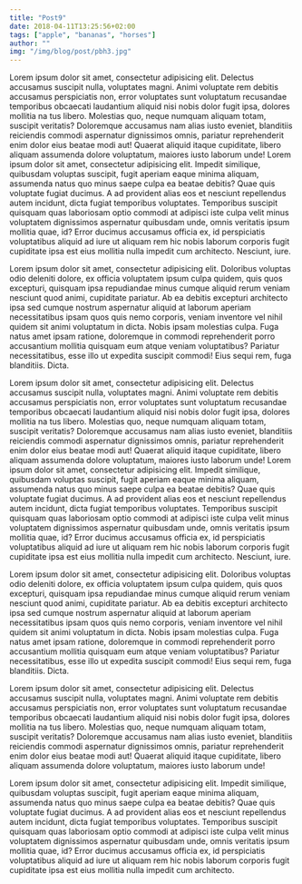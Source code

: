 ```yaml
---
title: "Post9"
date: 2018-04-11T13:25:56+02:00
tags: ["apple", "bananas", "horses"]
author: ""
img: "/img/blog/post/pbh3.jpg"
---
```


Lorem ipsum dolor sit amet, consectetur adipisicing elit. Delectus accusamus suscipit nulla, voluptates magni. Animi voluptate rem debitis accusamus perspiciatis non, error voluptates sunt voluptatum recusandae temporibus obcaecati laudantium aliquid nisi nobis dolor fugit ipsa, dolores mollitia na	tus libero. Molestias quo, neque numquam aliquam totam, suscipit veritatis? Doloremque accusamus nam alias iusto eveniet, blanditiis reiciendis commodi aspernatur dignissimos omnis, pariatur reprehenderit enim dolor eius beatae modi aut! Quaerat aliquid itaque cupiditate, libero aliquam assumenda dolore voluptatum, maiores iusto laborum unde!
Lorem ipsum dolor sit amet, consectetur adipisicing elit. Impedit similique, quibusdam voluptas suscipit, fugit aperiam eaque minima aliquam, assumenda natus quo minus saepe culpa ea beatae debitis? Quae quis voluptate fugiat ducimus. A ad provident alias eos et nesciunt repellendus autem incidunt, dicta fugiat temporibus voluptates. Temporibus suscipit quisquam quas laboriosam optio commodi at adipisci iste culpa velit minus voluptatem dignissimos aspernatur quibusdam unde, omnis veritatis ipsum mollitia quae, id? Error ducimus accusamus officia ex, id perspiciatis voluptatibus aliquid ad iure ut aliquam rem hic nobis laborum corporis fugit cupiditate ipsa est eius mollitia nulla impedit cum architecto. Nesciunt, iure.

Lorem ipsum dolor sit amet, consectetur adipisicing elit. Doloribus voluptas odio deleniti dolore, ex officia voluptatem ipsum culpa quidem, quis quos excepturi, quisquam ipsa repudiandae minus cumque aliquid rerum veniam nesciunt quod animi, cupiditate pariatur. Ab ea debitis excepturi architecto ipsa sed cumque nostrum aspernatur aliquid at laborum aperiam necessitatibus ipsam quos quis nemo corporis, veniam inventore vel nihil quidem sit animi voluptatum in dicta. Nobis ipsam molestias culpa. Fuga natus amet ipsam ratione, doloremque in commodi reprehenderit porro accusantium mollitia quisquam eum atque veniam voluptatibus? Pariatur necessitatibus, esse illo ut expedita suscipit commodi! Eius sequi rem, fuga blanditiis.
Dicta.

Lorem ipsum dolor sit amet, consectetur adipisicing elit. Delectus accusamus suscipit nulla, voluptates magni. Animi voluptate rem debitis accusamus perspiciatis non, error voluptates sunt voluptatum recusandae temporibus obcaecati laudantium aliquid nisi nobis dolor fugit ipsa, dolores mollitia na	tus libero. Molestias quo, neque numquam aliquam totam, suscipit veritatis? Doloremque accusamus nam alias iusto eveniet, blanditiis reiciendis commodi aspernatur dignissimos omnis, pariatur reprehenderit enim dolor eius beatae modi aut! Quaerat aliquid itaque cupiditate, libero aliquam assumenda dolore voluptatum, maiores iusto laborum unde!
Lorem ipsum dolor sit amet, consectetur adipisicing elit. Impedit similique, quibusdam voluptas suscipit, fugit aperiam eaque minima aliquam, assumenda natus quo minus saepe culpa ea beatae debitis? Quae quis voluptate fugiat ducimus. A ad provident alias eos et nesciunt repellendus autem incidunt, dicta fugiat temporibus voluptates. Temporibus suscipit quisquam quas laboriosam optio commodi at adipisci iste culpa velit minus voluptatem dignissimos aspernatur quibusdam unde, omnis veritatis ipsum mollitia quae, id? Error ducimus accusamus officia ex, id perspiciatis voluptatibus aliquid ad iure ut aliquam rem hic nobis laborum corporis fugit cupiditate ipsa est eius mollitia nulla impedit cum architecto. Nesciunt, iure.

Lorem ipsum dolor sit amet, consectetur adipisicing elit. Doloribus voluptas odio deleniti dolore, ex officia voluptatem ipsum culpa quidem, quis quos excepturi, quisquam ipsa repudiandae minus cumque aliquid rerum veniam nesciunt quod animi, cupiditate pariatur. Ab ea debitis excepturi architecto ipsa sed cumque nostrum aspernatur aliquid at laborum aperiam necessitatibus ipsam quos quis nemo corporis, veniam inventore vel nihil quidem sit animi voluptatum in dicta. Nobis ipsam molestias culpa. Fuga natus amet ipsam ratione, doloremque in commodi reprehenderit porro accusantium mollitia quisquam eum atque veniam voluptatibus? Pariatur necessitatibus, esse illo ut expedita suscipit commodi! Eius sequi rem, fuga blanditiis.
Dicta.

Lorem ipsum dolor sit amet, consectetur adipisicing elit. Delectus accusamus suscipit nulla, voluptates magni. Animi voluptate rem debitis accusamus perspiciatis non, error voluptates sunt voluptatum recusandae temporibus obcaecati laudantium aliquid nisi nobis dolor fugit ipsa, dolores mollitia na	tus libero. Molestias quo, neque numquam aliquam totam, suscipit veritatis? Doloremque accusamus nam alias iusto eveniet, blanditiis reiciendis commodi aspernatur dignissimos omnis, pariatur reprehenderit enim dolor eius beatae modi aut! Quaerat aliquid itaque cupiditate, libero aliquam assumenda dolore voluptatum, maiores iusto laborum unde!

Lorem ipsum dolor sit amet, consectetur adipisicing elit. Impedit similique, quibusdam voluptas suscipit, fugit aperiam eaque minima aliquam, assumenda natus quo minus saepe culpa ea beatae debitis? Quae quis voluptate fugiat ducimus. A ad provident alias eos et nesciunt repellendus autem incidunt, dicta fugiat temporibus voluptates. Temporibus suscipit quisquam quas laboriosam optio commodi at adipisci iste culpa velit minus voluptatem dignissimos aspernatur quibusdam unde, omnis veritatis ipsum mollitia quae, id? Error ducimus accusamus officia ex, id perspiciatis voluptatibus aliquid ad iure ut aliquam rem hic nobis laborum corporis fugit cupiditate ipsa est eius mollitia nulla impedit cum architecto.
